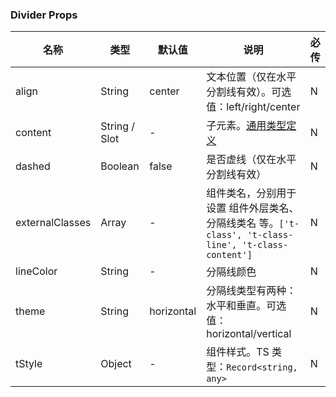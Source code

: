### Divider Props

| 名称            | 类型          | 默认值     | 说明                                                                                                          | 必传 |
| --------------- | ------------- | ---------- | ------------------------------------------------------------------------------------------------------------- | ---- |
| align           | String        | center     | 文本位置（仅在水平分割线有效）。可选值：left/right/center                                                     | N    |
| content         | String / Slot | -          | 子元素。[通用类型定义](https://github.com/Tencent/tdesign-miniprogram/blob/develop/src/common/common.ts) | N    |
| dashed          | Boolean       | false      | 是否虚线（仅在水平分割线有效）                                                                                | N    |
| externalClasses | Array         | -          | 组件类名，分别用于设置 组件外层类名、分隔线类名 等。`['t-class', 't-class-line', 't-class-content']`          | N    |
| lineColor       | String        | -          | 分隔线颜色                                                                                                    | N    |
| theme           | String        | horizontal | 分隔线类型有两种：水平和垂直。可选值：horizontal/vertical                                                     | N    |
| tStyle          | Object        | -          | 组件样式。TS 类型：`Record<string, any>`                                                                      | N    |
